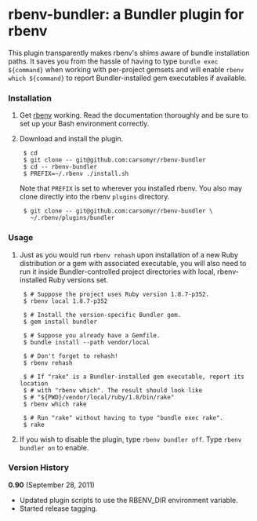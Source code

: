 rbenv-bundler: a Bundler plugin for rbenv
=========================================

This plugin transparently makes rbenv's shims aware of bundle installation
paths. It saves you from the hassle of having to type `bundle exec ${command}`
when working with per-project gemsets and will enable `rbenv which ${command}`
to report Bundler-installed gem executables if available.

### Installation

1. Get [rbenv](https://github.com/sstephenson/rbenv)
working. Read the documentation thoroughly and be sure to set up your Bash
environment correctly.

2. Download and install the plugin.

        $ cd
        $ git clone -- git@github.com:carsomyr/rbenv-bundler
        $ cd -- rbenv-bundler
        $ PREFIX=~/.rbenv ./install.sh

    Note that `PREFIX` is set to wherever you installed rbenv. You also may
    clone directly into the rbenv `plugins` directory.

        $ git clone -- git@github.com:carsomyr/rbenv-bundler \
          ~/.rbenv/plugins/bundler

### Usage

1. Just as you would run `rbenv rehash` upon installation of a new Ruby
distribution or a gem with associated executable, you will also need to run it
inside Bundler-controlled project directories with local, rbenv-installed Ruby
versions set.

        $ # Suppose the project uses Ruby version 1.8.7-p352.
        $ rbenv local 1.8.7-p352

        $ # Install the version-specific Bundler gem.
        $ gem install bundler

        $ # Suppose you already have a Gemfile.
        $ bundle install --path vendor/local

        $ # Don't forget to rehash!
        $ rbenv rehash

        $ # If "rake" is a Bundler-installed gem executable, report its location
        $ # with "rbenv which". The result should look like
        $ # "${PWD}/vendor/local/ruby/1.8/bin/rake"
        $ rbenv which rake

        $ # Run "rake" without having to type "bundle exec rake".
        $ rake

2. If you wish to disable the plugin, type `rbenv bundler off`. Type `rbenv
bundler on` to enable.

### Version History

**0.90** (September 28, 2011)

* Updated plugin scripts to use the RBENV_DIR environment variable.
* Started release tagging.
